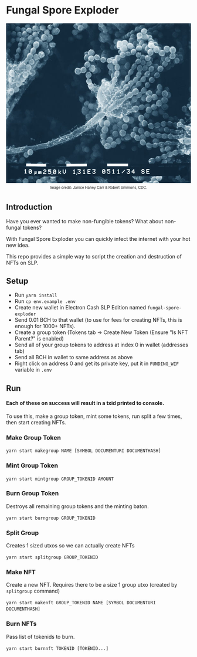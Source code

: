 # Fungal Spore Exploder

<p align="center">
  <img width="580" height="436" src="./header_img.jpg">
  <br>
  <sub><sup>Image credit: Janice Haney Carr & Robert Simmons, CDC.</sup></sub>
</p>

## Introduction

Have you ever wanted to make non-fungible tokens? What about non-fungal tokens?

With Fungal Spore Exploder you can quickly infect the internet with your hot new idea.

This repo provides a simple way to script the creation and destruction of NFTs on SLP.


## Setup

* Run `yarn install`
* Run `cp env.example .env`
* Create new wallet in Electron Cash SLP Edition named `fungal-spore-exploder`
* Send 0.01 BCH to that wallet (to use for fees for creating NFTs, this is enough for 1000+ NFTs).
* Create a group token (Tokens tab -> Create New Token (Ensure "Is NFT Parent?" is enabled)
* Send all of your group tokens to address at index 0 in wallet (addresses tab)
* Send all BCH in wallet to same address as above
* Right click on address 0 and get its private key, put it in `FUNDING_WIF` variable in `.env`


## Run

#### Each of these on success will result in a txid printed to console.

To use this, make a group token, mint some tokens, run split a few times, then start creating NFTs.

### Make Group Token

`yarn start makegroup NAME [SYMBOL DOCUMENTURI DOCUMENTHASH]`

### Mint Group Token

`yarn start mintgroup GROUP_TOKENID AMOUNT`

### Burn Group Token

Destroys all remaining group tokens and the minting baton.

`yarn start burngroup GROUP_TOKENID`

### Split Group

Creates 1 sized utxos so we can actually create NFTs

`yarn start splitgroup GROUP_TOKENID`

### Make NFT

Create a new NFT. Requires there to be a size 1 group utxo (created by `splitgroup` command)

`yarn start makenft GROUP_TOKENID NAME [SYMBOL DOCUMENTURI DOCUMENTHASH]`

### Burn NFTs

Pass list of tokenids to burn.

`yarn start burnnft TOKENID [TOKENID...]`
